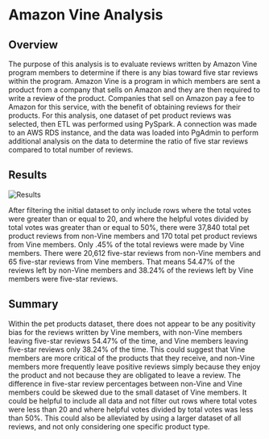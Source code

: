 # Amazon Vine Analysis

## Overview

The purpose of this analysis is to evaluate reviews written by Amazon Vine program members to determine if there is any bias toward five star reviews within the program. Amazon Vine is a program in which members are sent a product from a company that sells on Amazon and they are then required to write a review of the product. Companies that sell on Amazon pay a fee to Amazon for this service, with the benefit of obtaining reviews for their products. For this analysis, one dataset of pet product reviews was selected, then ETL was performed using PySpark. A connection was made to an AWS RDS instance, and the data was loaded into PgAdmin to perform additional analysis on the data to determine the ratio of five star reviews compared to total number of reviews.

## Results

![Results](https://user-images.githubusercontent.com/115508658/221310970-3f6c0aaa-d85a-4a9b-967b-ba66a69af93f.png)

After filtering the initial dataset to only include rows where the total votes were greater than or equal to 20, and where the helpful votes divided by total votes was greater than or equal to 50%, there were 37,840 total pet product reviews from non-Vine members and 170 total pet product reviews from Vine members. Only .45% of the total reviews were made by Vine members. There were 20,612 five-star reviews from non-Vine members and 65 five-star reviews from Vine members. That means 54.47% of the reviews left by non-Vine members and 38.24% of the reviews left by Vine members were five-star reviews.

## Summary

Within the pet products dataset, there does not appear to be any positivity bias for the reviews written by Vine members, with non-Vine members leaving five-star reviews 54.47% of the time, and Vine members leaving five-star reviews only 38.24% of the time. This could suggest that Vine members are more critical of the products that they receive, and non-Vine members more frequently leave positive reviews simply because they enjoy the product and not because they are obligated to leave a review. The difference in five-star review percentages between non-Vine and Vine members could be skewed due to the small dataset of Vine members. It could be helpful to include all data and not filter out rows where total votes were less than 20 and where helpful votes divided by total votes was less than 50%.  This could also be alleviated by using a larger dataset of all reviews, and not only considering one specific product type.
